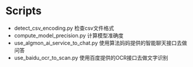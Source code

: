 # Scripts
* detect_csv_encoding.py 检查csv文件格式
* compute_model_precision.py 计算模型准确度
* use_algmon_ai_service_to_chat.py 使用算法妈妈提供的智能聊天接口去做问答
* use_baidu_ocr_to_scan.py 使用百度提供的OCR接口去做文字识别